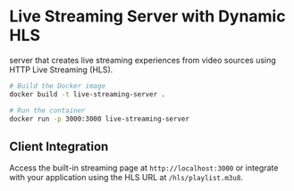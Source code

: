 # Live Streaming Server with Dynamic HLS

server that creates live streaming experiences from video sources using HTTP Live Streaming (HLS).

```bash
# Build the Docker image
docker build -t live-streaming-server .

# Run the container
docker run -p 3000:3000 live-streaming-server
```

## Client Integration

Access the built-in streaming page at `http://localhost:3000` or integrate with your application using the HLS URL at `/hls/playlist.m3u8`.
